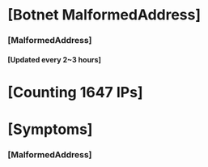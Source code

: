 # [Botnet MalformedAddress]
### [MalformedAddress]
#### [Updated every 2~3 hours]

# [Counting 1647 IPs]

# [Symptoms] 
###   [MalformedAddress]
